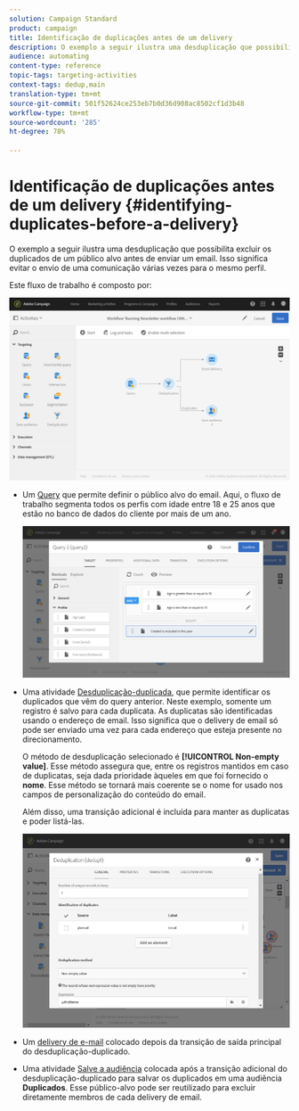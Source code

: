 ```yaml
---
solution: Campaign Standard
product: campaign
title: Identificação de duplicações antes de um delivery
description: O exemplo a seguir ilustra uma desduplicação que possibilita excluir os duplicados de um público alvo antes de enviar um email. Isso significa evitar o envio de uma comunicação várias vezes para o mesmo perfil.
audience: automating
content-type: reference
topic-tags: targeting-activities
context-tags: dedup,main
translation-type: tm+mt
source-git-commit: 501f52624ce253eb7b0d36d908ac8502cf1d3b48
workflow-type: tm+mt
source-wordcount: '285'
ht-degree: 78%

---
```



# Identificação de duplicações antes de um delivery {#identifying-duplicates-before-a-delivery}

O exemplo a seguir ilustra uma desduplicação que possibilita excluir os duplicados de um público alvo antes de enviar um email. Isso significa evitar o envio de uma comunicação várias vezes para o mesmo perfil.

Este fluxo de trabalho é composto por:

![](assets/deduplication_example_workflow.png)

* Um [Query](../../automating/using/query.md) que permite definir o público alvo do email. Aqui, o fluxo de trabalho segmenta todos os perfis com idade entre 18 e 25 anos que estão no banco de dados do cliente por mais de um ano.

   ![](assets/deduplication_example_query.png)

* Uma atividade [Desduplicação-duplicada](../../automating/using/deduplication.md), que permite identificar os duplicados que vêm do query anterior. Neste exemplo, somente um registro é salvo para cada duplicata. As duplicatas são identificadas usando o endereço de email. Isso significa que o delivery de email só pode ser enviado uma vez para cada endereço que esteja presente no direcionamento.

   O método de desduplicação selecionado é **[!UICONTROL Non-empty value]**. Esse método assegura que, entre os registros mantidos em caso de duplicatas, seja dada prioridade àqueles em que foi fornecido o **nome**. Esse método se tornará mais coerente se o nome for usado nos campos de personalização do conteúdo do email.

   Além disso, uma transição adicional é incluída para manter as duplicatas e poder listá-las.

   ![](assets/deduplication_example_dedup.png)

* Um [delivery de e-mail](../../automating/using/email-delivery.md) colocado depois da transição de saída principal do desduplicação-duplicado.
* Uma atividade [Salve a audiência](../../automating/using/save-audience.md) colocada após a transição adicional do desduplicação-duplicado para salvar os duplicados em uma audiência **Duplicados**. Esse público-alvo pode ser reutilizado para excluir diretamente membros de cada delivery de email.
